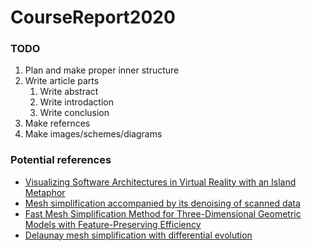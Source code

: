 # CourseReport2020

### TODO

1. Plan and make proper inner structure
2. Write article parts
   1. Write abstract
   2. Write introdaction
   3. Write conclusion
3. Make refernces
4. Make images/schemes/diagrams

### Potential references

- [Visualizing Software Architectures in Virtual Reality with an Island Metaphor](https://doi.org/10.1007/978-3-319-91581-4_13)
- [Mesh simplification accompanied by its denoising of scanned data](https://doi.org/10.1007/s00366-018-0647-x)
- [Fast Mesh Simplification Method for Three-Dimensional Geometric Models with Feature-Preserving Efficiency](https://doi.org/10.1155/2019/4926190)
- [Delaunay mesh simplification with differential evolution](https://doi.org/10.1145/3272127.3275068)
